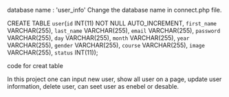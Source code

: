 database name : 'user_info'
Change the database name in connect.php file.

CREATE TABLE `user`(`id` INT(11) NOT NULL AUTO_INCREMENT, `first_name` VARCHAR(255), `last_name` VARCHAR(255), `email` VARCHAR(255), `password` VARCHAR(255), `day` VARCHAR(255), `month` VARCHAR(255), `year` VARCHAR(255), `gender` VARCHAR(255), `course` VARCHAR(255), `image` VARCHAR(255), `status` INT(11));

code for creat table

In this project one can input new user, show all user on a page, update user information, delete user, can seet user as enebel or desable.
